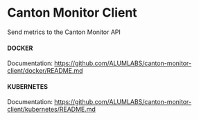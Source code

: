 # Canton Monitor Client
Send metrics to the Canton Monitor API

#### DOCKER

Documentation: https://github.com/ALUMLABS/canton-monitor-client/docker/README.md

#### KUBERNETES

Documentation: https://github.com/ALUMLABS/canton-monitor-client/kubernetes/README.md
